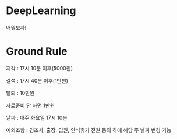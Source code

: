 # DeepLearning
배워보자!

# Ground Rule
지각 : 17시 10분 이후(5000원)

결석 : 17시 40분 이후(1만원)

탈퇴 : 10만원

자료준비 안 하면 1만원

날짜 : 매주 화요일 17시 10분

예외조항 : 
경조사, 출장, 입원, 안식휴가
전원 동의 하에 해당 주 날짜 변경 가능
